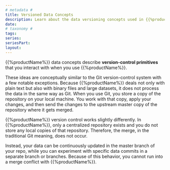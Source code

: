 ```yaml
---
# metadata # 
title: Versioned Data Concepts
description: Learn about the data versioning concepts used in {{%productName%}}. 
date: 
# taxonomy #
tags: 
series:
seriesPart:
layout: 
--- 
```


{{%productName%}} data concepts describe **version-control primitives** that you interact with when you use {{%productName%}}.

These ideas are conceptually similar to the Git version-control system with a few notable exceptions. Because {{%productName%}} deals not only with plain text but also with binary files and
large datasets, it does not process the data in the same way as Git. When you use Git, you store a copy of the repository on your local machine. You work with that copy, apply your changes, and then send the changes to the upstream master copy of the repository where it gets merged.

{{%productName%}} version control works slightly differently. In {{%productName%}}, only a centralized repository exists and you do not store any local copies of that repository. Therefore, the merge, in the traditional Git meaning, does not occur.

Instead, your data can be continuously updated in the master branch of your repo, while you can experiment with specific data commits in a separate branch or branches. Because of this behavior, you cannot run into a merge conflict with {{%productName%}}.
